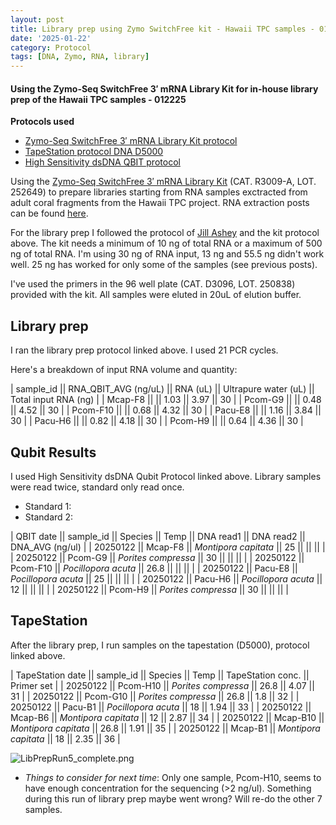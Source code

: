 ```yaml
---
layout: post
title: Library prep using Zymo SwitchFree kit - Hawaii TPC samples - 012225
date: '2025-01-22'
category: Protocol
tags: [DNA, Zymo, RNA, library]
---
```


#### Using the Zymo-Seq SwitchFree 3′ mRNA Library Kit for in-house library prep of the Hawaii TPC samples - 012225

**Protocols used**
- [Zymo-Seq SwitchFree 3′ mRNA Library Kit protocol](https://github.com/FScucchia-LabNotebooks/FScucchia_Putnam_Lab_Notebook/blob/master/protocols/_r3008_r3009__zymo_seq_switchfree_3_mrna_library_kit.pdf)
- [TapeStation protocol DNA D5000](https://github.com/meschedl/MESPutnam_Open_Lab_Notebook/blob/master/_posts/2019-07-30-DNA-Tapestation.md)
- [High Sensitivity dsDNA QBIT protocol](https://github.com/FScucchia-LabNotebooks/FScucchia_Putnam_Lab_Notebook/blob/master/protocols/MAN0017455_Qubit_1X_dsDNA_HS_Assay_Kit_UG.pdf)

Using the [Zymo-Seq SwitchFree 3′ mRNA Library Kit](https://www.zymoresearch.com/products/zymo-seq-switchfree-3-mrna-library-kit) (CAT.  R3009-A, LOT. 252649) to prepare libraries starting from RNA samples exctracted from adult coral fragments from the Hawaii TPC project. RNA extraction posts can be found [here](https://fscucchia-labnotebooks.github.io/FScucchia_Putnam_Lab_Notebook/DNA-RNA-Hawaii-TPCA-Summary/).

For the library prep I followed the protocol of [Jill Ashey](https://github.com/JillAshey/JillAshey_Putnam_Lab_Notebook/blob/master/_posts/2024-03-29-Zymo-SwitchFree.md) and the kit protocol above.
The kit needs a minimum of 10 ng of total RNA or a maximum of 500 ng of total RNA.
I'm using 30 ng of RNA input, 13 ng and 55.5 ng didn't work well. 25 ng has worked for only some of the samples (see previous posts).

I've used the primers in the 96 well plate (CAT. D3096, LOT. 250838) provided with the kit. 
All samples were eluted in 20uL of elution buffer.

## Library prep
I ran the library prep protocol linked above. I used 21 PCR cycles.

Here's a breakdown of input RNA volume and quantity:

| sample_id || RNA_QBIT_AVG (ng/uL) || RNA (uL) || Ultrapure water (uL) || Total input RNA (ng) |
| Mcap-F8     ||            ||   1.03    ||     3.97       ||        30         |
| Pcom-G9     ||            ||   0.48  ||      4.52           ||        30         |
| Pcom-F10    ||            ||   0.68  ||      4.32           ||        30         |
| Pacu-E8     ||            ||  1.16  ||      3.84           ||        30         |
| Pacu-H6     ||             ||   0.82  ||    4.18            ||        30         |
| Pcom-H9     ||           ||   0.64    ||    4.36             ||      30         |


## Qubit Results
I used High Sensitivity dsDNA Qubit Protocol linked above. Library samples were read twice, standard only read once.
- Standard 1: 
- Standard 2: 

| QBIT date  || sample_id  ||     Species       || Temp   ||  DNA read1 || DNA read2  || DNA_AVG (ng/ul) |
|  20250122  || Mcap-F8 || *Montipora capitata*  || 25   ||      ||        ||          |
|  20250122 || Pcom-G9   || *Porites compressa* || 30    ||      ||       ||         |
|  20250122  || Pcom-F10 || *Pocillopora acuta*  || 26.8 ||      ||      ||         |
|  20250122  || Pacu-E8  || *Pocillopora acuta* || 25   ||       ||       ||         |
|  20250122   || Pacu-H6 || *Pocillopora acuta*  ||  12 ||       ||      ||         |
|  20250122   || Pcom-H9  || *Porites compressa* ||  30  ||       ||      ||        |


## TapeStation
After the library prep, I run samples on the tapestation (D5000), protocol linked above.

| TapeStation date  || sample_id  ||     Species       || Temp   || TapeStation conc. ||   Primer set  |
|  20250122  || Pcom-H10   || *Porites compressa*  || 26.8   || 4.07    ||   31    |
|  20250122 || Pcom-G10    || *Porites compressa* || 26.8   || 1.8    ||    32    |
|  20250122  || Pacu-B1   || *Pocillopora acuta*  ||  18 ||  1.94   ||     33   |
|  20250122  || Mcap-B6   || *Montipora capitata* ||  12   || 2.87    ||      34    |
|  20250122   || Mcap-B10   || *Montipora capitata*  ||  26.8  || 1.91   ||  35      |
|  20250122   || Mcap-B1    || *Montipora capitata* ||  18   ||  2.35    ||     36    |

![LibPrepRun5_complete.png](https://github.com/FScucchia-LabNotebooks/FScucchia_Putnam_Lab_Notebook/blob/master/images/LibPrepRun5_complete.png?raw=true)

 - _Things to consider for next time_: Only one sample, Pcom-H10, seems to have enough concentration for the sequencing (>2 ng/ul). Something during this run of library prep maybe went wrong? Will re-do the other 7 samples.